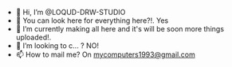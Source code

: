 - 👋 Hi, I’m @LOQUD-DRW-STUDIO
- 👀 You can look here for everything here?!. Yes
- 🌱 I’m currently making all here and it's will be soon more things uploaded!.
- 💞️ I’m looking to c... ? NO!
- 📫 How to mail me? On mycomputers1993@gmail.com

<!---
LOQUD-DRW-STUDIO/LOQUD-DRW-STUDIO is a ✨ special ✨ repository because its `README.md` (this file) appears on your GitHub profile.
You can click the Preview link to take a look at your changes.
--->
